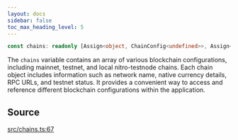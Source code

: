 ```yaml
---
layout: docs
sidebar: false
toc_max_heading_level: 5
---
```


```ts
const chains: readonly [Assign<object, ChainConfig<undefined>>, Assign<object, ChainConfig<undefined>>, Assign<object, ChainConfig<undefined>>, Assign<object, ChainConfig<undefined>>, Assign<object, ChainConfig<undefined>>, Assign<object, ChainConfig<undefined>>, any, any, any];
```

The `chains` variable contains an array of various blockchain configurations,
including mainnet, testnet, and local nitro-testnode chains. Each chain
object includes information such as network name, native currency details,
RPC URLs, and testnet status. It provides a convenient way to access and
reference different blockchain configurations within the application.

## Source

[src/chains.ts:67](https://github.com/OffchainLabs/arbitrum-orbit-sdk/blob/cfcbd32d6879cf7817a33b24f062a0fd879ea257/src/chains.ts#L67)
